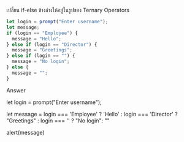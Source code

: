 เปลี่ยน if-else ข้างล่างให้อยู่ในรูปของ Ternary Operators

```js
let login = prompt("Enter username");
let message;
if (login == "Employee") {
  message = "Hello";
} else if (login == "Director") {
  message = "Greetings";
} else if (login == "") {
  message = "No login";
} else {
  message = "";
}
```

Answer

let login = prompt("Enter username");

let message = login === 'Employee' ? 'Hello' : login === 'Director' ? "Greetings" : login === '' ? "No login": ""

alert(message)
